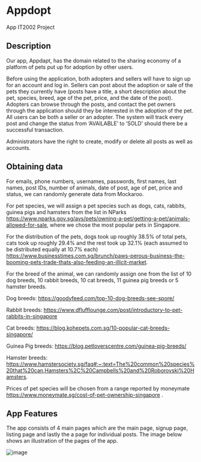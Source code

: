 # Appdopt

App IT2002 Project

## Description

Our app, Appdapt, has the domain related to the sharing economy of a platform of pets put up for adoption by other users. 

Before using the application, both adopters and sellers will have to sign up for an account and log in. Sellers can post about the adoption or sale of the pets they currently have (posts have a title, a short description about the pet, species, breed, age of the pet, price, and the date of the post). Adopters can browse through the posts, and contact the pet owners through the application should they be interested in the adoption of the pet. All users can be both a seller or an adopter. The system will track every post and change the status from ‘AVAILABLE’ to ‘SOLD’ should there be a successful transaction. 

Administrators have the right to create, modify or delete all posts as well as accounts. 

## Obtaining data

For emails, phone numbers, usernames, passwords, first names, last names, post IDs, number of animals, date of post, age of pet, price and status, we can randomly generate data from Mockaroo.

For pet species, we will assign a pet species such as dogs, cats, rabbits, guinea pigs and hamsters from the list in NParks https://www.nparks.gov.sg/avs/pets/owning-a-pet/getting-a-pet/animals-allowed-for-sale, where we chose the most popular pets in Singapore. 

For the distribution of the pets, dogs took up roughly 38.5% of total pets, cats took up roughly 29.4% and the rest took up 32.1% (each assumed to be distributed equally at 10.7% each) https://www.businesstimes.com.sg/brunch/paws-perous-business-the-booming-pets-trade-thats-also-feeding-an-illicit-market. 

For the breed of the animal, we can randomly assign one from the list of 10 dog breeds, 10 rabbit breeds, 10 cat breeds, 11 guinea pig breeds or 5 hamster breeds. 

Dog breeds: https://goodyfeed.com/top-10-dog-breeds-see-spore/

Rabbit breeds: https://www.dflufflounge.com/post/introductory-to-pet-rabbits-in-singapore

Cat breeds: https://blog.kohepets.com.sg/10-popular-cat-breeds-singapore/ 

Guinea Pig breeds: https://blog.petloverscentre.com/guinea-pig-breeds/ 

Hamster breeds: https://www.hamstersociety.sg/faq#:~:text=The%20common%20species%20that%20can,Hamsters%2C%20Campbells%20and%20Roborovski%20Hamsters.


Prices of pet species will be chosen from a range reported by moneymate https://www.moneymate.sg/cost-of-pet-ownership-singapore .


## App Features

The app consists of 4 main pages which are the main page, signup page, listing page and lastly the a page for individual posts. The image below shows an illustration of the pages of the app.

![image](https://user-images.githubusercontent.com/100456048/159146602-987357de-d71e-40eb-8e16-375823e1dfb8.png)

